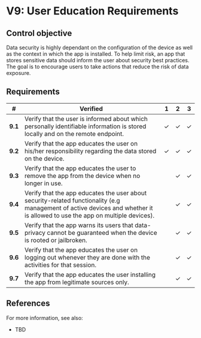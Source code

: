 # V9: User Education Requirements

## Control objective

Data security is highly dependant on the configuration of the device as well as the context in which the app is installed. To help limit risk, an app that stores sensitive data should inform the user about security best practices. The goal is to encourage users to take actions that reduce the risk of data exposure.

## Requirements

| # | Verified | 1 | 2 | 3 |
| --- | --- | --- | --- | --- |
| **9.1** | Verify that the user is informed about which personally identifiable information is stored locally and on the remote endpoint. | ✓ | ✓ | ✓ |
| **9.2** | Verify that the app educates the user on his/her responsibility regarding the data stored on the device. | ✓ | ✓ | ✓ |
| **9.3** | Verify that the app educates the user to remove the app from the device when no longer in use. |  | ✓ | ✓ |
| **9.4** | Verify that the app educates the user about security-related functionality (e.g management of active devices and whether it is allowed to use the app on multiple devices).|  | ✓ | ✓ |
| **9.5** | Verify that the app warns its users that data-privacy cannot be guaranteed when the device is rooted or jailbroken.|  | ✓ | ✓ |
| **9.6** | Verify that the app educates the user on logging out whenever they are done with the activities for that session. |  | ✓ | ✓ |
| **9.7** | Verify that the app educates the user installing the app from legitimate sources only.|  | ✓ | ✓ |

## References

For more information, see also:

- TBD
